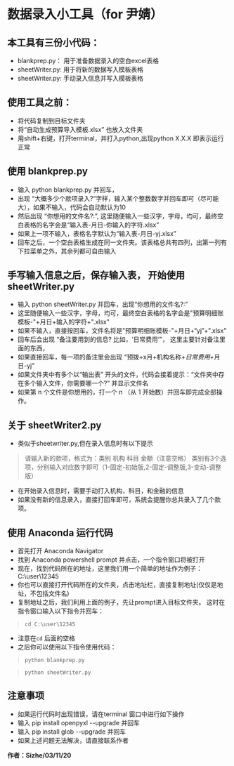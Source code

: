# 数据录入小工具（for 尹婧）

## 本工具有三份小代码：
- blankprep.py： 用于准备数据录入的空白excel表格
- sheetWriter.py: 用于将新的数据写入模板表格
- sheetWriter.py: 手动录入信息并写入模板表格

## 使用工具之前：
- 将代码复制到目标文件夹
- 将“自动生成预算导入模板.xlsx” 也放入文件夹
- 用shift+右键，打开terminal，并打入python,出现python X.X.X 即表示运行正常

## 使用 blankprep.py
- 输入 python blankprep.py 并回车，
- 出现 “大概多少个款项录入?”字样，输入某个整数数字并回车即可（尽可能大），如果不输入，代码会自动默认为10
- 然后出现 “你想用的文件名?:”, 这里随便输入一些汉字，字母，均可，最终空白表格的名字会是“输入表-月日-你输入的字符.xlsx”
- 如果上一项不输入，表格名字默认为“输入表-月日-yj.xlsx”
- 回车之后，一个空白表格生成在同一文件夹。该表格总共有四列，出第一列有下拉菜单之外，其余列都可自由输入

## 手写输入信息之后，保存输入表， 开始使用 sheetWriter.py
- 输入 python sheetWriter.py 并回车，出现“你想用的文件名?:”
- 这里随便输入一些汉字，字母，均可，最终空白表格的名字会是"预算明细账模板-"+月日+输入的字符+".xlsx"
- 如果不输入，直接按回车，文件名将是"预算明细账模板-"+月日+“yj”+".xlsx"
- 回车后会出现 “备注要用到的信息? 比如，‘日常费用’”， 这里主要针对备注里面的东西，
- 如果直接回车，每一项的备注里会出现 “预拨+x月+机构名称+*日常费用*+月日-yj”
- 如果文件夹中有多个以“输出表” 开头的文件，代码会接着提示：“文件夹中存在多个输入文件，你需要哪一个?” 并显示文件名
- 如果第 n 个文件是你想用的，打一个 n （从 1 开始数）并回车即完成全部操作。

## 关于 sheetWriter2.py
- 类似于sheetwriter.py,但在录入信息时有以下提示

>请输入新的款项，格式为：类别 机构 科目 金额（注意空格）
>类别有3个选项，分别输入对应数字即可（1-固定-初始版,2-固定-调整版,3-变动-调整版）

- 在开始录入信息时，需要手动打入机构，科目，和金融的信息
- 如果没有新的信息录入，直接打回车即可，系统会提醒你总共录入了几个款项。

## 使用 Anaconda 运行代码
- 首先打开 Anaconda Navigator
- 找到 Anaconda powershell prompt 并点击，一个指令窗口将被打开
- 现在，找到代码所在的地址，这里我们用一个简单的地址作为例子：C:\user\12345
- 你也可以直接打开代码所在的文件夹，点击地址栏，直接复制地址(仅仅是地址，不包括文件名)
- 复制地址之后，我们利用上面的例子，先让prompt进入目标文件夹。 这时在指令窗口输入以下指令并回车：

>`cd C:\user\12345`

- 注意在`cd` 后面的空格
- 之后你可以使用以下指令使用代码：

> `python blankprep.py`

> `python sheetWriter.py`

## 注意事项
- 如果运行代码时出现错误，请在terminal 窗口中进行如下操作
- 输入 pip install openpyxl --upgrade 并回车
- 输入 pip install glob --upgrade 并回车
- 如果上述问题无法解决，请直接联系作者

**作者：Sizhe/03/11/20**